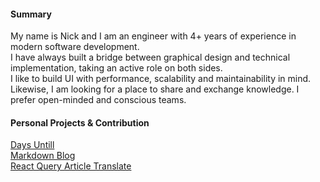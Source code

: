 
<!-- **garbalau-github/garbalau-github** is a ✨ _special_ ✨ repository because its `README.md` (this file) appears on your GitHub profile. -->

#### Summary

My name is Nick and I am an engineer with 4+ years of experience in modern software development. <br>
I have always built a bridge between graphical design and technical implementation, taking an active role on both sides. <br>
I like to build UI with performance, scalability and maintainability in mind. <br>
Likewise, I am looking for a place to share and exchange knowledge. I prefer open-minded and conscious teams. <br>

#### Personal Projects & Contribution

[Days Untill](https://garbalau-github.github.io/days-until.github.io/)
<br>
[Markdown Blog](https://garbalau-blog.vercel.app/blog)
<br>
[React Query Article Translate](https://github.com/TkDodo/blog/pull/183)
